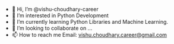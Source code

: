 - 👋 Hi, I’m @vishu-choudhary-career
- 👀 I’m interested in Python Development
- 🌱 I’m currently learning Python Libraries and Machine Learning.
- 💞️ I’m looking to collaborate on ...
- 📫 How to reach me  Email: vishu.choudhary.career@gmail.com

<!---
vishu-choudhary-career/vishu-choudhary-career is a ✨ special ✨ repository because its `README.md` (this file) appears on your GitHub profile.
You can click the Preview link to take a look at your changes.
--->
